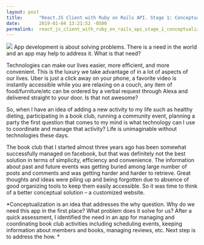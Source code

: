 ```yaml
---
layout: post
title:      "React.JS Client with Ruby on Rails API. Stage 1: Conceptualization"
date:       2019-01-04 13:21:52 -0500
permalink:  react_js_client_with_ruby_on_rails_api_stage_1_conceptualization
---
```



![](https://farm5.staticflickr.com/4817/46550890362_87647d6871_b.jpg)
App development is about solving problems. There is a need in the world and an app may help to address it. What is that need?

Technologies can make our lives easier, more efficient, and more convenient. This is the luxury we take advantage of in a lot of aspects of our lives. Uber is just a click away on your phone, a favorite video is instantly accessible while you are relaxing on a couch, any item of food/furniture/etc can be ordered by a verbal request through Alexa and delivered straight to your door. Is that not awesome?

So, when I have an idea of adding a new activity to my life such as healthy dieting, participating in a book club, running a community event, planning a party  the first question that comes to my mind  is  what technology can I use to coordinate and manage that activity? Life is unimaginable without technologies these days. 

The book club that I started almost three years ago has been somewhat successfully managed on facebook, but that was definitely not the best solution in terms of simplicity, efficiency and convenience.  The information about past and future events was getting buried among large number of posts and comments and was getting harder and harder to retrieve. Great thoughts and ideas were piling up and being forgotten due to absence of good organizing tools to keep them easily accessible. So it was time to think of a better conceptual solution – a customized website.

*Conceptualization is an idea that addresses the why question. Why do we need this app in the first place? What problem does it solve for us?  After a quick assessment, I identified the need in an app for managing and coordinating book club activities including scheduling events, keeping information about members and books, managing reviews, etc. Next step is to address the how.
*
